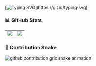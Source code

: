 [![Typing SVG](https://readme-typing-svg.demolab.com?font=Fira+Code&pause=1000&vCenter=true&width=435&lines=Hi%F0%9F%91%8B%2C+I'm+su322.;A+Back-End+Developer.;An+Open+Source+Contributor.)](https://git.io/typing-svg)

### 📊 GitHub Stats

<table>
  <tbody>
    <tr>
      <td>
        <picture>
          <source media="(prefers-color-scheme: dark)" srcset="https://github-readme-stats.vercel.app/api?username=su322&theme=vue-dark&show_icons=true&hide_border=true">
          <source media="(prefers-color-scheme: light)" srcset="https://github-readme-stats.vercel.app/api?username=su322&theme=vue&show_icons=true&hide_border=true">
          <img src="https://github-readme-stats.vercel.app/api?username=su322&theme=vue&show_icons=true&hide_border=true">
        </picture>
      </td>
      <td>
        <picture>
          <source media="(prefers-color-scheme: dark)" srcset="https://github-readme-stats.vercel.app/api/top-langs/?username=su322&theme=vue-dark&layout=compact&hide_border=true">
          <source media="(prefers-color-scheme: light)" srcset="https://github-readme-stats.vercel.app/api/top-langs/?username=su322&theme=vue&layout=compact&hide_border=true">
          <img src="https://github-readme-stats.vercel.app/api/top-langs/?username=su322&theme=vue&layout=compact&hide_border=true">
        </picture>
      </td>
    </tr>
  </tbody>
</table>

### 🐍 Contribution Snake

<picture>
  <source media="(prefers-color-scheme: dark)" srcset="https://raw.githubusercontent.com/su322/su322/refs/heads/output/github-contribution-grid-snake-dark.svg">
  <source media="(prefers-color-scheme: light)" srcset="https://raw.githubusercontent.com/su322/su322/refs/heads/output/github-contribution-grid-snake.svg">
  <img alt="github contribution grid snake animation" src="https://raw.githubusercontent.com/su322/su322/refs/heads/output/github-contribution-grid-snake.svg">
</picture>
